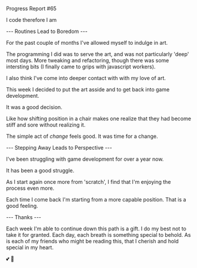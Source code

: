 Progress Report #65

I code therefore I am

--- Routines Lead to Boredom ---

For the past couple of months I've allowed myself to indulge in art.

The programming I did was to serve the art, and was not particularly 'deep' most days. More tweaking and refactoring, though there was some intersting bits (I finally came to grips with javascript workers).

I also think I've come into deeper contact with with my love of art.

This week I decided to put the art asside and to get back into game development.

It was a good decision.

Like how shifting position in a chair makes one realize that they had become stiff and sore without realizing it. 

The simple act of _change_ feels good. It was time for a change.

--- Stepping Away Leads to Perspective ---

I've been struggling with game development for over a year now. 

It has been a good struggle.

As I start again once more from 'scratch', I find that I'm enjoying the process even more.

Each time I come back I'm starting from a more capable position. That is a good feeling.

--- Thanks ---

Each week I'm able to continue down this path is a gift. I do my best not to take it for granted. Each day, each breath is something special to behold. As is each of my friends who might be reading this, that I cherish and hold special in my heart.

💕 🙏
